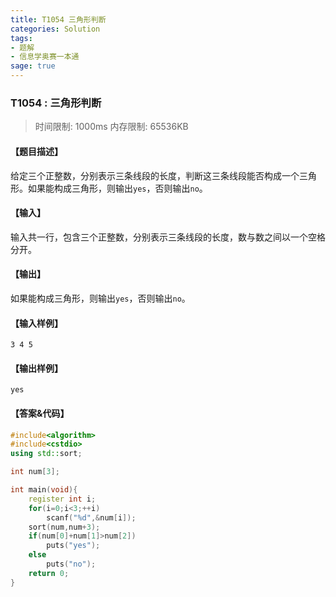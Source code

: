 ```yaml
---
title: T1054 三角形判断
categories: Solution
tags:
- 题解
- 信息学奥赛一本通
sage: true
---
```


### T1054 : 三角形判断

> 时间限制: $1000 \text{ms}$ 内存限制: $65536 \text{KB}$

<!-- more -->

#### 【题目描述】

给定三个正整数，分别表示三条线段的长度，判断这三条线段能否构成一个三角形。如果能构成三角形，则输出`yes`，否则输出`no`。

#### 【输入】

输入共一行，包含三个正整数，分别表示三条线段的长度，数与数之间以一个空格分开。

#### 【输出】

如果能构成三角形，则输出`yes`，否则输出`no`。

#### 【输入样例】

```
3 4 5
```

#### 【输出样例】

```
yes
```

#### 【答案&代码】

```cpp
#include<algorithm>
#include<cstdio>
using std::sort;

int num[3];

int main(void){
    register int i;
    for(i=0;i<3;++i)
        scanf("%d",&num[i]);
    sort(num,num+3);
    if(num[0]+num[1]>num[2])
        puts("yes");
    else
        puts("no"); 
    return 0;
}
```
